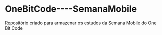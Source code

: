 # OneBitCode----SemanaMobile
Repositório criado para armazenar os estudos da Semana Mobile do One Bit Code
